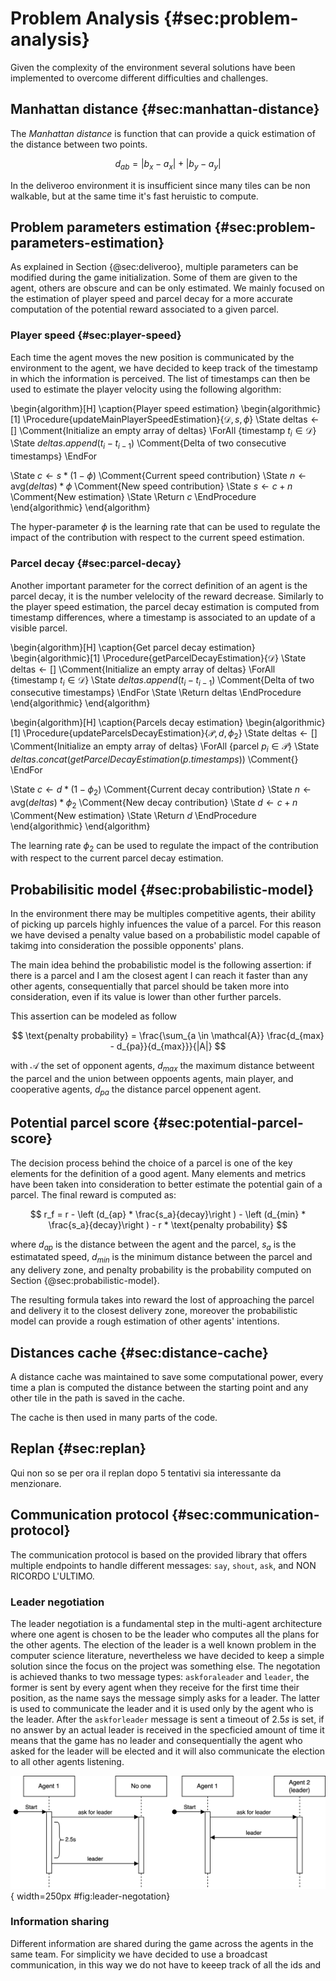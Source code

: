 # Problem Analysis {#sec:problem-analysis}
Given the complexity of the environment several solutions have been implemented to overcome different difficulties and challenges.

## Manhattan distance {#sec:manhattan-distance}
The *Manhattan distance* is function that can provide a quick estimation of the distance between two points.

$$
d_{ab} = | b_x - a_x | + | b_y - a_y |
$$

In the deliveroo environment it is insufficient since many tiles can be non walkable, but at the same time it's fast heruistic to compute.

## Problem parameters estimation {#sec:problem-parameters-estimation}

As explained in Section {@sec:deliveroo}, multiple parameters can be modified during the game initialization. Some of them are given to the agent, others are obscure and can be only estimated. We mainly focused on the estimation of player speed and parcel decay for a more accurate computation of the potential reward associated to a given parcel.


### Player speed {#sec:player-speed}
Each time the agent moves the new position is communicated by the environment to the agent, we have decided to keep track of the timestamp in which the information is perceived. The list of timestamps can then be used to estimate the player velocity using the following algorithm:

\begin{algorithm}[H]
\caption{Player speed estimation}
\begin{algorithmic}[1]
\Procedure{updateMainPlayerSpeedEstimation}{$\mathcal{D}, s, \phi$}
\State $\text{deltas} \gets []$ \Comment{Initialize an empty array of deltas}
\ForAll {$\text{timestamp}\ t_i \in \mathcal D$}
\State $deltas.append(t_i - t_{i-1})$ \Comment{Delta of two consecutive timestamps}
\EndFor

\State $c \gets s * (1 - \phi)$ \Comment{Current speed contribution}
\State $n \gets \text{avg}(deltas) * \phi$ \Comment{New speed contribution}
\State $s \gets c + n$ \Comment{New estimation}
\State \Return $c$
\EndProcedure
\end{algorithmic}
\end{algorithm}

The hyper-parameter $\phi$ is the learning rate that can be used to regulate the impact of the contribution with respect to the current speed estimation.

### Parcel decay {#sec:parcel-decay}
Another important parameter for the correct definition of an agent is the parcel decay, it is the number velelocity of the reward decrease. Similarly to the player speed estimation, the parcel decay estimation is computed from timestamp differences, where a timestamp is associated to an update of a visible parcel.

\begin{algorithm}[H]
\caption{Get parcel decay estimation}
\begin{algorithmic}[1]
\Procedure{getParcelDecayEstimation}{$\mathcal{D}$}
\State $\text{deltas} \gets []$ \Comment{Initialize an empty array of deltas}
\ForAll {$\text{timestamp}\ t_i \in \mathcal D$}
\State $deltas.append(t_i - t_{i-1})$ \Comment{Delta of two consecutive timestamps}
\EndFor
\State \Return deltas
\EndProcedure
\end{algorithmic}
\end{algorithm}

\begin{algorithm}[H]
\caption{Parcels decay estimation}
\begin{algorithmic}[1]
\Procedure{updateParcelsDecayEstimation}{$\mathcal{P}, d, \phi_2$}
\State $\text{deltas} \gets []$ \Comment{Initialize an empty array of deltas}
\ForAll {$\text{parcel}\ p_i \in \mathcal P$}
\State $deltas.concat(getParcelDecayEstimation(p.timestamps))$ \Comment{}
\EndFor

\State $c \gets d * (1 - \phi_2)$ \Comment{Current decay contribution}
\State $n \gets \text{avg}(deltas) * \phi_2$ \Comment{New decay contribution}
\State $d \gets c + n$ \Comment{New estimation}
\State \Return $d$
\EndProcedure
\end{algorithmic}
\end{algorithm}

The learning rate $\phi_2$ can be used to regulate the impact of the contribution with respect to the current parcel decay estimation.

## Probabilisitic model {#sec:probabilistic-model}
In the environment there may be multiples competitive agents, their ability of picking up parcels highly infuences the value of a parcel. For this reason we have devised a penalty value based on a probabilistic model capable of takimg into consideration the possible opponents' plans.

The main idea behind the probabilistic model is the following assertion: if there is a parcel and I am the closest agent I can reach it faster than any other agents, consequentially that parcel should be taken more into consideration, even if its value is lower than other further parcels.

This assertion can be modeled as follow

$$
\text{penalty probability} = \frac{\sum_{a \in \mathcal{A}} \frac{d_{max} - d_{pa}}{d_{max}}}{|A|}
$$

with $\mathcal{A}$ the set of opponent agents, $d_{max}$ the maximum distance betweent the parcel and the union between oppoents agents, main player, and cooperative agents, $d_{pa}$ the distance parcel oppenent agent.


## Potential parcel score {#sec:potential-parcel-score}
The decision process behind the choice of a parcel is one of the key elements for the definition of a good agent. Many elements and metrics have been taken into consideration to better estimate the potential gain of a parcel. The final reward is computed as:

$$
r_f = r - \left (d_{ap} * \frac{s_a}{decay}\right ) - \left (d_{min} * \frac{s_a}{decay}\right ) - r * \text{penalty probability}
$$

where $d_{ap}$ is the distance between the agent and the parcel, $s_a$ is the estimatated speed, $d_{min}$ is the minimum distance between the parcel and any delivery zone, and $\text{penalty probability}$ is the probability computed on Section {@sec:probabilistic-model}.

The resulting formula takes into reward the lost of approaching the parcel and delivery it to the closest delivery zone, moreover the probabilistic model can provide a rough estimation of other agents' intentions.

## Distances cache {#sec:distance-cache}
A distance cache was maintained to save some computational power, every time a plan is computed the distance between the starting point and any other tile in the path is saved in the cache.

The cache is then used in many parts of the code.

## Replan {#sec:replan}
Qui non so se per ora il replan dopo 5 tentativi sia interessante da menzionare.
## Communication protocol {#sec:communication-protocol}
The communication protocol is based on the provided library that offers multiple endpoints to handle different messages: `say`, `shout`, `ask`, and NON RICORDO L'ULTIMO.

### Leader negotiation
The leader negotiation is a fundamental step in the multi-agent architecture where one agent is chosen to be the leader who computes all the plans for the other agents. The election of the leader is a well known problem in the computer science literature, nevertheless we have decided to keep a simple solution since the focus on the project was something else. The negotation is achieved thanks to two message types: `askforaleader` and `leader`, the former is sent by every agent when they receive for the first time their position, as the name says the message simply asks for a leader. The latter is used to communicate the leader and it is used only by the agent who is the leader.
After the `askforleader` message is sent a timeout of $2.5s$ is set, if no answer by an actual leader is received in the specficied amount of time it means that the game has no leader and consequentially the agent who asked for the leader will be elected and it will also communicate the election to all other agents listening.

![Leader negotation.](./images/leader_negotiation.png){ width=250px #fig:leader-negotation}

### Information sharing
Different information are shared during the game across the agents in the same team. For simplicity we have decided to use a broadcast communication, in this way we do not have to keeep track of all the ids and

